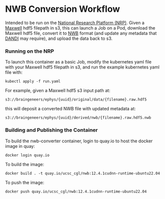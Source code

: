 # NWB Conversion Workflow

Intended to be run on the [National Research Platform (NRP)](https://nrp.ai/documentation/).  Given a [Maxwell](https://www.mxwbio.com/products/maxone-mea-system-microelectrode-array/) hdf5 filepath in s3, this can launch a Job on a Pod, download the Maxwell hdf5 file, convert it to [NWB](https://www.nwb.org/nwb-neurophysiology/) format (and update any metadata that [DANDI](https://dandiarchive.org/) may require), and upload the data back to s3.

### Running on the NRP

To launch this container as a basic Job, modify the kubernetes yaml file with your Maxwell hdf5 filepath in s3, and run the example kubernetes yaml file with:

    kubectl apply -f run.yaml

For example, given a Maxwell hdf5 s3 input path at:

	s3://braingeneers/ephys/{uuid}/original/data/{filename}.raw.hdf5
 
 this will deposit a converted NWB file with updated metadata at:
 
 	s3://braingeneers/ephys/{uuid}/derived/nwb/{filename}.raw.hdf5.nwb

### Building and Publishing the Container

To build the nwb-converter container, login to quay.io to host the docker image in quay:

	docker login quay.io

To build the image:

	docker build . -t quay.io/ucsc_cgl/nwb:12.4.1cudnn-runtime-ubuntu22.04

To push the image:

	docker push quay.io/ucsc_cgl/nwb:12.4.1cudnn-runtime-ubuntu22.04
